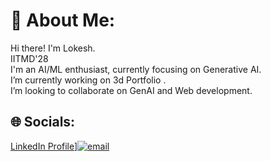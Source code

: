 
# 💫 About Me:
Hi there! I'm Lokesh.<br>IITMD'28<br>I'm an AI/ML enthusiast, currently focusing on Generative AI.
<br>I’m currently working on 3d Portfolio .
<br>I’m looking to collaborate on GenAI and Web development.<br>


## 🌐 Socials:
[LinkedIn Profile](https://www.linkedin.com/in/lokesh-yadav-500801323/)][![email](https://img.shields.io/badge/Email-D14836?logo=gmail&logoColor=white)](mailto:quan655737@gmail.com) 
